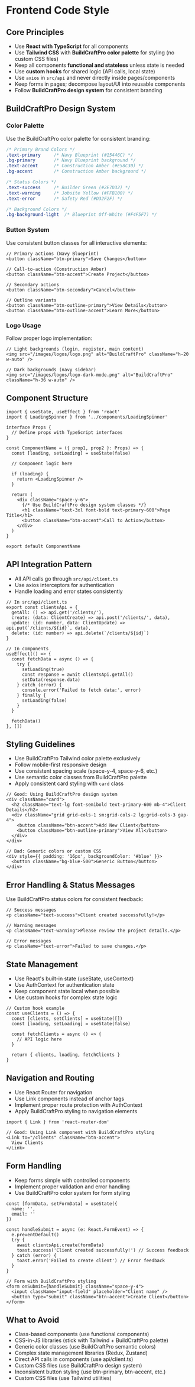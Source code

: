 # Frontend Code Style

## Core Principles

- Use **React with TypeScript** for all components
- Use **Tailwind CSS** with **BuildCraftPro color palette** for styling (no custom CSS files)
- Keep all components **functional and stateless** unless state is needed
- Use **custom hooks** for shared logic (API calls, local state)
- Use `axios` in `src/api` and never directly inside pages/components
- Keep forms in pages; decompose layout/UI into reusable components
- Follow **BuildCraftPro design system** for consistent branding

## BuildCraftPro Design System

### Color Palette
Use the BuildCraftPro color palette for consistent branding:

```css
/* Primary Brand Colors */
.text-primary     /* Navy Blueprint (#15446C) */
.bg-primary       /* Navy Blueprint background */
.text-accent      /* Construction Amber (#E58C30) */
.bg-accent        /* Construction Amber background */

/* Status Colors */
.text-success     /* Builder Green (#2E7D32) */
.text-warning     /* Jobsite Yellow (#FFB100) */
.text-error       /* Safety Red (#D32F2F) */

/* Background Colors */
.bg-background-light  /* Blueprint Off-White (#F4F5F7) */
```

### Button System
Use consistent button classes for all interactive elements:

```tsx
// Primary actions (Navy Blueprint)
<button className="btn-primary">Save Changes</button>

// Call-to-action (Construction Amber)
<button className="btn-accent">Create Project</button>

// Secondary actions
<button className="btn-secondary">Cancel</button>

// Outline variants
<button className="btn-outline-primary">View Details</button>
<button className="btn-outline-accent">Learn More</button>
```

### Logo Usage
Follow proper logo implementation:

```tsx
// Light backgrounds (login, register, main content)
<img src="/images/logos/logo.png" alt="BuildCraftPro" className="h-20 w-auto" />

// Dark backgrounds (navy sidebar)
<img src="/images/logos/logo-dark-mode.png" alt="BuildCraftPro" className="h-36 w-auto" />
```

## Component Structure

```tsx
import { useState, useEffect } from 'react'
import { LoadingSpinner } from '../components/LoadingSpinner'

interface Props {
  // Define props with TypeScript interfaces
}

const ComponentName = ({ prop1, prop2 }: Props) => {
  const [loading, setLoading] = useState(false)
  
  // Component logic here
  
  if (loading) {
    return <LoadingSpinner />
  }
  
  return (
    <div className="space-y-6">
      {/* Use BuildCraftPro design system classes */}
      <h1 className="text-3xl font-bold text-primary-600">Page Title</h1>
      <button className="btn-accent">Call to Action</button>
    </div>
  )
}

export default ComponentName
```

## API Integration Pattern

- All API calls go through `src/api/client.ts`
- Use axios interceptors for authentication
- Handle loading and error states consistently

```tsx
// In src/api/client.ts
export const clientsApi = {
  getAll: () => api.get('/clients/'),
  create: (data: ClientCreate) => api.post('/clients/', data),
  update: (id: number, data: ClientUpdate) => api.put(`/clients/${id}`, data),
  delete: (id: number) => api.delete(`/clients/${id}`)
}

// In components
useEffect(() => {
  const fetchData = async () => {
    try {
      setLoading(true)
      const response = await clientsApi.getAll()
      setData(response.data)
    } catch (error) {
      console.error('Failed to fetch data:', error)
    } finally {
      setLoading(false)
    }
  }
  
  fetchData()
}, [])
```

## Styling Guidelines

- Use BuildCraftPro Tailwind color palette exclusively
- Follow mobile-first responsive design
- Use consistent spacing scale (space-y-4, space-y-6, etc.)
- Use semantic color classes from BuildCraftPro palette
- Apply consistent card styling with `card` class

```tsx
// Good: Using BuildCraftPro design system
<div className="card">
  <h2 className="text-lg font-semibold text-primary-600 mb-4">Client Details</h2>
  <div className="grid grid-cols-1 sm:grid-cols-2 lg:grid-cols-3 gap-4">
    <button className="btn-accent">Add New Client</button>
    <button className="btn-outline-primary">View All</button>
  </div>
</div>

// Bad: Generic colors or custom CSS
<div style={{ padding: '16px', backgroundColor: '#blue' }}>
  <button className="bg-blue-500">Generic Button</button>
</div>
```

## Error Handling & Status Messages

Use BuildCraftPro status colors for consistent feedback:

```tsx
// Success messages
<p className="text-success">Client created successfully!</p>

// Warning messages  
<p className="text-warning">Please review the project details.</p>

// Error messages
<p className="text-error">Failed to save changes.</p>
```

## State Management

- Use React's built-in state (useState, useContext)
- Use AuthContext for authentication state
- Keep component state local when possible
- Use custom hooks for complex state logic

```tsx
// Custom hook example
const useClients = () => {
  const [clients, setClients] = useState([])
  const [loading, setLoading] = useState(false)
  
  const fetchClients = async () => {
    // API logic here
  }
  
  return { clients, loading, fetchClients }
}
```

## Navigation and Routing

- Use React Router for navigation
- Use Link components instead of anchor tags
- Implement proper route protection with AuthContext
- Apply BuildCraftPro styling to navigation elements

```tsx
import { Link } from 'react-router-dom'

// Good: Using Link component with BuildCraftPro styling
<Link to="/clients" className="btn-accent">
  View Clients
</Link>
```

## Form Handling

- Keep forms simple with controlled components
- Implement proper validation and error handling
- Use BuildCraftPro color system for form styling

```tsx
const [formData, setFormData] = useState({
  name: '',
  email: ''
})

const handleSubmit = async (e: React.FormEvent) => {
  e.preventDefault()
  try {
    await clientsApi.create(formData)
    toast.success('Client created successfully!') // Success feedback
  } catch (error) {
    toast.error('Failed to create client') // Error feedback
  }
}

// Form with BuildCraftPro styling
<form onSubmit={handleSubmit} className="space-y-4">
  <input className="input-field" placeholder="Client name" />
  <button type="submit" className="btn-accent">Create Client</button>
</form>
```

## What to Avoid

- Class-based components (use functional components)
- CSS-in-JS libraries (stick with Tailwind + BuildCraftPro palette)
- Generic color classes (use BuildCraftPro semantic colors)
- Complex state management libraries (Redux, Zustand)
- Direct API calls in components (use api/client.ts)
- Custom CSS files (use BuildCraftPro design system)
- Inconsistent button styling (use btn-primary, btn-accent, etc.)
- Custom CSS files (use Tailwind utilities)